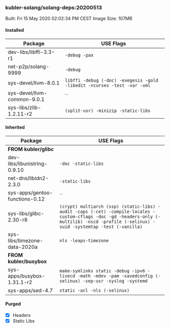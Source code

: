 ### kubler-solang/solang-deps:20200513

Built: Fri 15 May 2020 02:02:34 PM CEST
Image Size: 107MB

#### Installed
Package | USE Flags
--------|----------
dev-libs/libffi-3.3-r1 | `-debug -pax`
net-p2p/solang-9999 | `-debug`
sys-devel/llvm-8.0.1 | `libffi -debug (-doc) -exegesis -gold -libedit -ncurses -test -xar -xml`
sys-devel/llvm-common-9.0.1 | ``
sys-libs/zlib-1.2.11-r2 | `(split-usr) -minizip -static-libs`
#### Inherited
Package | USE Flags
--------|----------
**FROM kubler/glibc** |
dev-libs/libunistring-0.9.10 | `-doc -static-libs`
net-dns/libidn2-2.3.0 | `-static-libs`
sys-apps/gentoo-functions-0.12 | ``
sys-libs/glibc-2.30-r8 | `(crypt) multiarch (ssp) (static-libs) -audit -caps (-cet) -compile-locales -custom-cflags -doc -gd -headers-only (-multilib) -nscd -profile (-selinux) -suid -systemtap -test (-vanilla)`
sys-libs/timezone-data-2020a | `nls -leaps-timezone`
**FROM kubler/busybox** |
sys-apps/busybox-1.31.1-r2 | `make-symlinks static -debug -ipv6 -livecd -math -mdev -pam -savedconfig (-selinux) -sep-usr -syslog -systemd`
sys-apps/sed-4.7 | `static -acl -nls (-selinux)`
#### Purged
- [x] Headers
- [x] Static Libs
